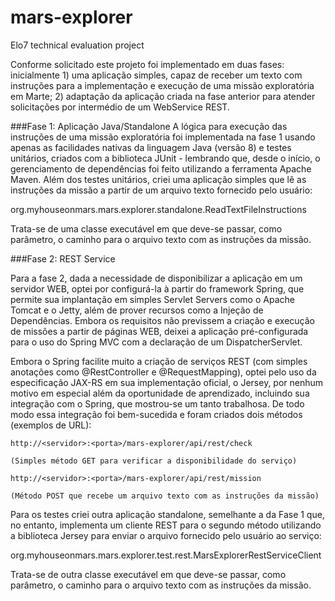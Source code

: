 # mars-explorer
Elo7 technical evaluation project

Conforme solicitado este projeto foi implementado em duas fases: inicialmente 1) uma aplicação simples, capaz de receber um texto com instruções para a implementação e execução de uma missão exploratória em Marte; 2) adaptação da aplicação criada na fase anterior para atender solicitações por intermédio de um WebService REST.

###Fase 1: Aplicação Java/Standalone
A lógica para execução das instruções de uma missão exploratória foi implementada na fase 1 usando apenas as facilidades nativas da linguagem Java (versão 8) e testes unitários, criados com a biblioteca JUnit - lembrando que, desde o início, o gerenciamento de dependências foi feito utilizando a ferramenta Apache Maven. Além dos testes unitários, criei uma aplicação simples que lê as instruções da missão a partir de um arquivo texto fornecido pelo usuário:

   org.myhouseonmars.mars.explorer.standalone.ReadTextFileInstructions
   
Trata-se de uma classe executável em que deve-se passar, como parâmetro, o caminho para o arquivo texto com as instruções da missão.


###Fase 2: REST Service

Para a fase 2, dada a necessidade de disponibilizar a aplicação em um servidor WEB, optei por configurá-la à partir do framework Spring, que permite sua implantação em simples Servlet Servers como o Apache Tomcat e o Jetty, além de prover recursos como a Injeção de Dependências. Embora os requisitos não previssem a criação e execução de missões a partir de páginas WEB, deixei a aplicação pré-configurada para o uso do Spring MVC com a declaração de um DispatcherServlet. 

Embora o Spring facilite muito a criação de serviços REST (com simples anotações como @RestController e @RequestMapping), optei pelo uso da especificação JAX-RS em sua implementação oficial, o Jersey, por nenhum motivo em especial além da oportunidade de aprendizado, incluindo sua integração com o Spring, que mostrou-se um tanto trabalhosa. De todo modo essa integração foi bem-sucedida e foram criados dois métodos (exemplos de URL):

    http://<servidor>:<porta>/mars-explorer/api/rest/check
    
    (Simples método GET para verificar a disponibilidade do serviço)
    
    http://<servidor>:<porta>/mars-explorer/api/rest/mission
    
    (Método POST que recebe um arquivo texto com as instruções da missão)
    
Para os testes criei outra aplicação standalone, semelhante a da Fase 1 que, no entanto, implementa um cliente REST para o segundo método utilizando a biblioteca Jersey para enviar o arquivo fornecido pelo usuário ao serviço:

  org.myhouseonmars.mars.explorer.test.rest.MarsExplorerRestServiceClient

Trata-se de outra classe executável em que deve-se passar, como parâmetro, o caminho para o arquivo texto com as instruções da missão.
